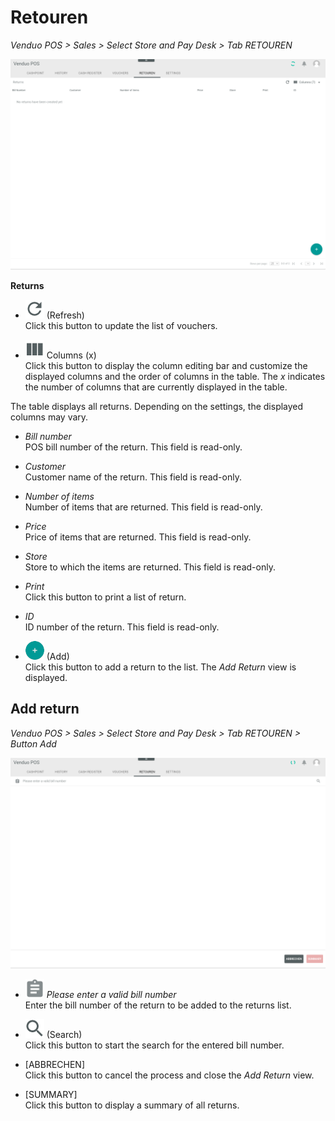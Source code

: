 # Retouren

*Venduo POS > Sales > Select Store and Pay Desk > Tab RETOUREN*

![Retouren](../../Assets/Screenshots/POS/Sales/Retouren/Retouren.png "[Retouren]")

**Returns**

- ![Refresh](../../Assets/Icons/Refresh01.png "[Refresh]") (Refresh)   
    Click this button to update the list of vouchers.

- ![Columns](../../Assets/Icons/Columns.png "[Columns]") Columns (x)   
    Click this button to display the column editing bar and customize the displayed columns and the order of columns in the table. The *x* indicates the number of columns that are currently displayed in the table.

The table displays all returns. Depending on the settings, the displayed columns may vary.

- *Bill number*   
    POS bill number of the return. This field is read-only.

- *Customer*   
    Customer name of the return. This field is read-only.

- *Number of items*   
    Number of items that are returned. This field is read-only.

- *Price*   
    Price of items that are returned. This field is read-only.

[comment]: <> (Is that right?)

- *Store*   
    Store to which the items are returned. This field is read-only.

[comment]: <> (Is that right?)

- *Print*   
    Click this button to print a list of return.

[comment]: <> (Is that right?)

- *ID*   
    ID number of the return. This field is read-only.

- ![Add](../../Assets/Icons/Plus01.png "[Add]") (Add)   
    Click this button to add a return to the list. The *Add Return* view is displayed.



## Add return

*Venduo POS > Sales > Select Store and Pay Desk > Tab RETOUREN > Button Add*

![Add return](../../Assets/Screenshots/POS/Sales/Retouren/Add.png "[Add return]")

- *![Clipboard](../../Assets/Icons/Clipboard.png "[Clipboard]") Please enter a valid bill number*    
    Enter the bill number of the return to be added to the returns list.

- ![Search](../../Assets/Icons/Search.png "[Search]") (Search)   
    Click this button to start the search for the entered bill number.

- [ABBRECHEN]   
    Click this button to cancel the process and close the *Add Return* view.

- [SUMMARY]   
    Click this button to display a summary of all returns.

[comment]: <> (Is that right?)

[comment]: <> (to be completed)
